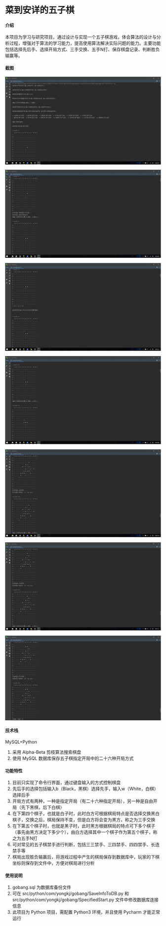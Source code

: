 # 菜到安详的五子棋

#### 介绍
本项目为学习与研究项目，通过设计与实现一个五子棋游戏，体会算法的设计与分析过程，增强对于算法的学习能力，提高使用算法解决实际问题的能力。主要功能包括选择先后手、选择开局方式、三手交换、五手N打、保存棋盘记录、判断胜负输赢等。

#### 截图

![20210219094825.png](src/resources/screenshot/20210219094825.png)

![20210219094904.png](src/resources/screenshot/20210219094904.png)

![20210219094924.png](src/resources/screenshot/20210219094924.png)

![20210219094944.png](src/resources/screenshot/20210219094944.png)

![20210219094810.png](src/resources/screenshot/20210219094810.png)

![20210219094751.png](src/resources/screenshot/20210219094751.png)

![20210219094726.png](src/resources/screenshot/20210219094726.png)

#### 技术栈
MySQL+Python

1.  采用 Alpha-Beta 剪枝算法搜索棋盘
2.  使用 MySQL 数据库保存五子棋指定开局中的二十六种开局方式

#### 功能特性

1.  目前只实现了命令行界面，通过键盘输入的方式控制棋盘
2.  先后手的选择包括输入b（Black，黑棋）选择先手，输入w（White，白棋）选择后手
3.  开局方式有两种，一种是指定开局（有二十六种指定开局），另一种是自由开局（先下黑棋，后下白棋）
4.  在下第四个棋子，也就是白子时，此时白方可根据棋局特点是否选择交换黑白棋子，交换之后，棋局保持不变，但是白方将会变为黑方，称之为三手交换
5.  在下第五个棋子时，也就是黑子时，此时黑方根据棋局的特点可下多个棋子（事先由黑方决定下多少个），由白方选择其中一个棋子作为第五个棋子，称之为五手N打
6.  可对常见的五子棋禁手进行判断，包括三三禁手、三四禁手、四四禁手、长连禁手等
7.  棋局出现胜负输赢后，将游戏过程中产生的棋局保存到数据库中，玩家的下棋坐标则保存到文件中，方便对棋局进行分析

#### 使用说明

1.  gobang.sql 为数据库备份文件
2.  可在 src/python/com/yongkj/gobang/SaveInfoToDB.py 和 src/python/com/yongkj/gobang/SpecifiedStart.py 文件中修改数据库连接信息
3.  此项目为 Python 项目，需配置 Python3 环境，并且使用 Pycharm 才能正常运行
